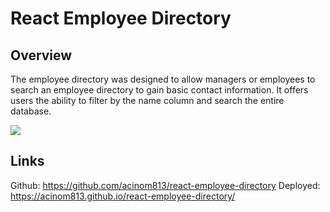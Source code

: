 # React Employee Directory

## Overview
The employee directory was designed to allow managers or employees to search an employee directory to gain basic contact information. It offers users the ability to filter by the name column and search the entire database.



![](assets/employeedirectory.png)

## Links

Github: https://github.com/acinom813/react-employee-directory
Deployed: https://acinom813.github.io/react-employee-directory/


